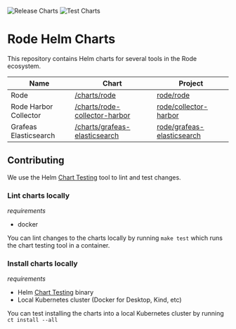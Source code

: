 ![Release Charts](https://github.com/rode/charts/workflows/Release%20Charts/badge.svg) ![Test Charts](https://github.com/rode/charts/workflows/Test%20Charts/badge.svg)

# Rode Helm Charts

This repository contains Helm charts for several tools in the Rode ecosystem.

| Name | Chart | Project |
| ---- | ----- | ------- |
| Rode | [/charts/rode](https://github.com/rode/charts/tree/main/charts/rode) | [rode/rode](https://github.com/rode/rode) |
| Rode Harbor Collector | [/charts/rode-collector-harbor](https://github.com/rode/charts/tree/main/charts/rode-collector-harbor) | [rode/collector-harbor](https://github.com/rode/collector-harbor) |
| Grafeas Elasticsearch | [/charts/grafeas-elasticsearch](https://github.com/rode/charts/tree/main/charts/grafeas-elasticsearch) | [rode/grafeas-elasticsearch](https://github.com/rode/grafeas-elasticsearch) |


## Contributing

We use the Helm [Chart Testing](https://github.com/helm/chart-testing) tool to lint and test changes.

### Lint charts locally

*requirements*
- docker

You can lint changes to the charts locally by running `make test` which runs the chart testing tool in a container.

### Install charts locally

*requirements*
- Helm [Chart Testing](https://github.com/helm/chart-testing) binary
- Local Kubernetes cluster (Docker for Desktop, Kind, etc)

You can test installing the charts into a local Kubernetes cluster by running `ct install --all`